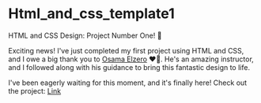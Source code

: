 # Html_and_css_template1
 HTML and CSS Design: Project Number One! 🚀

Exciting news! I've just completed my first project using HTML and CSS, and I owe a big thank you to [Osama Elzero](https://www.youtube.com/@ElzeroWebSchool) ❤️‍🔥. He's an amazing instructor, and I followed along with his guidance to bring this fantastic design to life.

I've been eagerly waiting for this moment, and it's finally here! Check out the project: [Link](https://ahmed-hamdy-ahmed.github.io/Html_and_css_template1/)